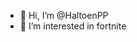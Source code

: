 - 👋 Hi, I’m @HaltoenPP
- 👀 I’m interested in fortnite

<!---
HaltoenPP/HaltoenPP is a ✨ special ✨ repository because its `README.md` (this file) appears on your GitHub profile.
You can click the Preview link to take a look at your changes.
--->
